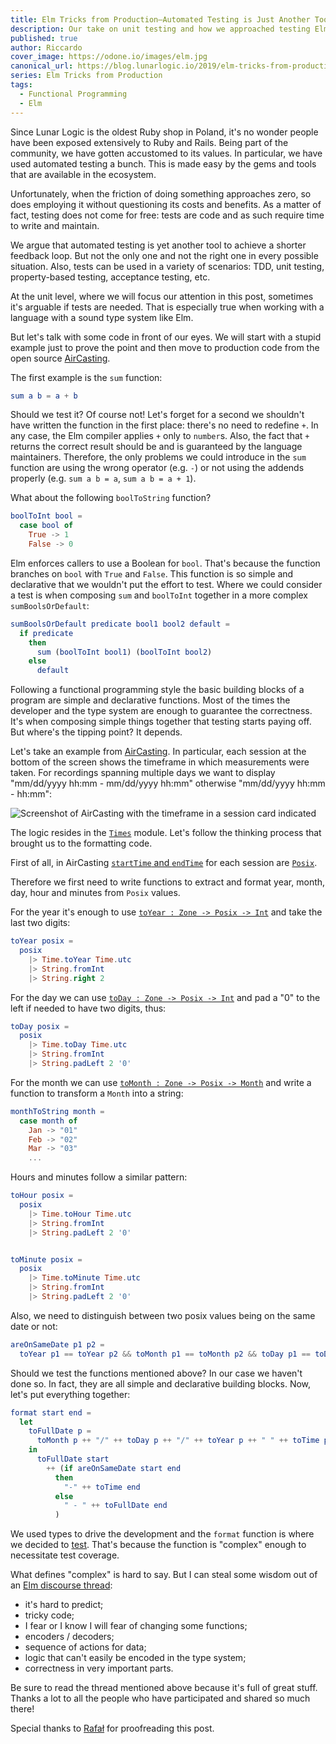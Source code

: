 ```yaml
---
title: Elm Tricks from Production–Automated Testing is Just Another Tool
description: Our take on unit testing and how we approached testing Elm code in AirCasting.
published: true
author: Riccardo
cover_image: https://odone.io/images/elm.jpg
canonical_url: https://blog.lunarlogic.io/2019/elm-tricks-from-production-automated-testing/
series: Elm Tricks from Production
tags:
  - Functional Programming
  - Elm
---
```


Since Lunar Logic is the oldest Ruby shop in Poland, it's no wonder people have been exposed extensively to Ruby and Rails. Being part of the community, we have gotten accustomed to its values. In particular, we have used automated testing a bunch. This is made easy by the gems and tools that are available in the ecosystem.

Unfortunately, when the friction of doing something approaches zero, so does employing it without questioning its costs and benefits. As a matter of fact, testing does not come for free: tests are code and as such require time to write and maintain.

We argue that automated testing is yet another tool to achieve a shorter feedback loop. But not the only one and not the right one in every possible situation. Also, tests can be used in a variety of scenarios: TDD, unit testing, property-based testing, acceptance testing, etc.

At the unit level, where we will focus our attention in this post, sometimes it's arguable if tests are needed. That is especially true when working with a language with a sound type system like Elm.

But let's talk with some code in front of our eyes. We will start with a stupid example just to prove the point and then move to production code from the open source [AirCasting](http://aircasting.org).

The first example is the `sum` function:

```elm
sum a b = a + b
```

Should we test it? Of course not! Let's forget for a second we shouldn't have written the function in the first place: there's no need to redefine `+`. In any case, the Elm compiler applies `+` only to `number`s. Also, the fact that `+` returns the correct result should be and is guaranteed by the language maintainers. Therefore, the only problems we could introduce in the `sum` function are using the wrong operator (e.g. `-`) or not using the addends properly (e.g. `sum a b = a`, `sum a b = a + 1`).

What about the following `boolToString` function?

```elm
boolToInt bool =
  case bool of
    True -> 1
    False -> 0
```

Elm enforces callers to use a Boolean for `bool`. That's because the function branches on `bool` with `True` and `False`. This function is so simple and declarative that we wouldn't put the effort to test. Where we could consider a test is when composing `sum` and `boolToInt` together in a more complex `sumBoolsOrDefault`:

```elm
sumBoolsOrDefault predicate bool1 bool2 default =
  if predicate
    then
      sum (boolToInt bool1) (boolToInt bool2)
    else
      default
```

Following a functional programming style the basic building blocks of a program are simple and declarative functions. Most of the times the developer and the type system are enough to guarantee the correctness. It's when composing simple things together that testing starts paying off. But where's the tipping point? It depends.

Let's take an example from [AirCasting](http://aircasting.org/fixed_map). In particular, each session at the bottom of the screen shows the timeframe in which measurements were taken. For recordings spanning multiple days we want to display "mm/dd/yyyy hh:mm - mm/dd/yyyy hh:mm" otherwise "mm/dd/yyyy hh:mm - hh:mm":

![Screenshot of AirCasting with the timeframe in a session card indicated](/images/aircasting_timeframe.png)

The logic resides in the [`Times`](https://github.com/HabitatMap/AirCasting/blob/320401a6fc83c57cd4436153e5744d6655a1e450/app/javascript/elm/src/Data/Times.elm) module. Let's follow the thinking process that brought us to the formatting code.

First of all, in AirCasting [`startTime` and `endTime`](https://github.com/HabitatMap/AirCasting/blob/3eb95a9bd3d711ec4b94d901de523f7bac0ac514/app/javascript/elm/src/Data/Session.elm#L22) for each session are [`Posix`](https://package.elm-lang.org/packages/elm/time/1.0.0/Time#Posix).

Therefore we first need to write functions to extract and format year, month, day, hour and minutes from `Posix` values.

For the year it's enough to use [`toYear : Zone -> Posix -> Int`](https://package.elm-lang.org/packages/elm/time/latest/Time#toYear) and take the last two digits:

```elm
toYear posix =
  posix
    |> Time.toYear Time.utc
    |> String.fromInt
    |> String.right 2
```

For the day we can use [`toDay : Zone -> Posix -> Int`](https://package.elm-lang.org/packages/elm/time/latest/Time#toDay) and pad a "0" to the left if needed to have two digits, thus:

```elm
toDay posix =
  posix
    |> Time.toDay Time.utc
    |> String.fromInt
    |> String.padLeft 2 '0'
```

For the month we can use [`toMonth : Zone -> Posix -> Month`](https://package.elm-lang.org/packages/elm/time/latest/Time#toMonth) and write a function to transform a `Month` into a string:

```elm
monthToString month =
  case month of
    Jan -> "01"
    Feb -> "02"
    Mar -> "03"
    ...
```

Hours and minutes follow a similar pattern:

```elm
toHour posix =
  posix
    |> Time.toHour Time.utc
    |> String.fromInt
    |> String.padLeft 2 '0'


toMinute posix =
  posix
    |> Time.toMinute Time.utc
    |> String.fromInt
    |> String.padLeft 2 '0'
```

Also, we need to distinguish between two posix values being on the same date or not:

```elm
areOnSameDate p1 p2 =
  toYear p1 == toYear p2 && toMonth p1 == toMonth p2 && toDay p1 == toDay p2
```

Should we test the functions mentioned above? In our case we haven't done so. In fact, they are all simple and declarative building blocks. Now, let's put everything together:

```elm
format start end =
  let
    toFullDate p =
      toMonth p ++ "/" ++ toDay p ++ "/" ++ toYear p ++ " " ++ toTime p
    in
      toFullDate start
        ++ (if areOnSameDate start end
          then
            "-" ++ toTime end
          else
            " - " ++ toFullDate end
          )
```

We used types to drive the development and the `format` function is where we decided to [test](https://github.com/HabitatMap/AirCasting/blob/320401a6fc83c57cd4436153e5744d6655a1e450/app/javascript/elm/tests/Data/TimesTests.elm). That's because the function is "complex" enough to necessitate test coverage.

What defines "complex" is hard to say. But I can steal some wisdom out of an [Elm discourse thread](https://discourse.elm-lang.org/t/what-not-to-unit-test/3511):

- it's hard to predict;
- tricky code;
- I fear or I know I will fear of changing some functions;
- encoders / decoders;
- sequence of actions for data;
- logic that can't easily be encoded in the type system;
- correctness in very important parts.

Be sure to read the thread mentioned above because it's full of great stuff. Thanks a lot to all the people who have participated and shared so much there!

Special thanks to [Rafał](https://blog.lunarlogic.io/author/rafal/) for proofreading this post.
